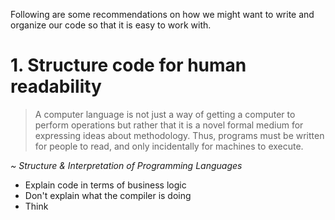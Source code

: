 <!--
.. title: Elements
.. slug: elements
.. date: 2019-09-10 11:04:43 UTC+02:00
.. tags: 
.. category: 
.. link: 
.. description: 
.. type: text
.. status: draft
-->

Following are some recommendations on how we might want to write and organize our code so that it is easy to work with.

# 1. Structure code for human readability

> A computer language is not just a way of getting a computer to perform operations but rather that it is a novel formal medium for expressing ideas about methodology. Thus, programs must be written for people to read, and only incidentally for machines to execute.

*~ Structure & Interpretation of Programming Languages*

* Explain code in terms of business logic
* Don't explain what the compiler is doing
* Think 
